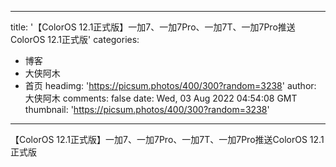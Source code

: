 
---
title: '【ColorOS 12.1正式版】一加7、一加7Pro、一加7T、一加7Pro推送ColorOS 12.1正式版'
categories: 
 - 博客
 - 大侠阿木
 - 首页
headimg: 'https://picsum.photos/400/300?random=3238'
author: 大侠阿木
comments: false
date: Wed, 03 Aug 2022 04:54:08 GMT
thumbnail: 'https://picsum.photos/400/300?random=3238'
---

<div>   
【ColorOS 12.1正式版】一加7、一加7Pro、一加7T、一加7Pro推送ColorOS 12.1正式版  
</div>
            